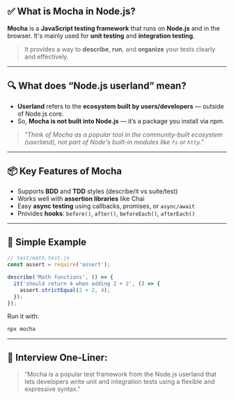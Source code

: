 ## ✅ What is Mocha in Node.js?

**Mocha** is a **JavaScript testing framework** that runs on **Node.js** and in the browser. It's mainly used for **unit testing** and **integration testing**.

> It provides a way to **describe**, **run**, and **organize** your tests clearly and effectively.

---

## 🔍 What does “Node.js userland” mean?

* **Userland** refers to the **ecosystem built by users/developers** — outside of Node.js core.
* So, **Mocha is not built into Node.js** — it’s a package you install via npm.

> *"Think of Mocha as a popular tool in the community-built ecosystem (userland), not part of Node's built-in modules like `fs` or `http`."*

---

## 📦 Key Features of Mocha

* Supports **BDD** and **TDD** styles (describe/it vs suite/test)
* Works well with **assertion libraries** like Chai
* Easy **async testing** using callbacks, promises, or `async/await`
* Provides **hooks**: `before()`, `after()`, `beforeEach()`, `afterEach()`

---

## 🧪 Simple Example

```js
// test/math.test.js
const assert = require('assert');

describe('Math functions', () => {
  it('should return 4 when adding 2 + 2', () => {
    assert.strictEqual(2 + 2, 4);
  });
});
```

Run it with:

```bash
npx mocha
```

---

## 🧠 Interview One-Liner:

> “Mocha is a popular test framework from the Node.js userland that lets developers write unit and integration tests using a flexible and expressive syntax.”
